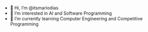 - 👋 Hi, I’m @itsmariodias
- 👀 I’m interested in AI and Software Programming
- 🌱 I’m currently learning Computer Engineering and Competitive Programming

<!---
itsmariodias/itsmariodias is a ✨ special ✨ repository because its `README.md` (this file) appears on your GitHub profile.
You can click the Preview link to take a look at your changes.
--->
